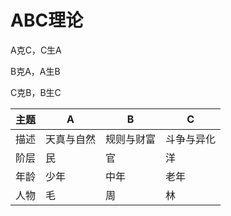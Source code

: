 # ABC理论

A克C，C生A

B克A，A生B

C克B，B生C

|主题|A|B|C|
|----|----|----|----|
|描述|天真与自然|规则与财富|斗争与异化|
|阶层|民|官|洋|
|年龄|少年|中年|老年|
|人物|毛|周|林|
